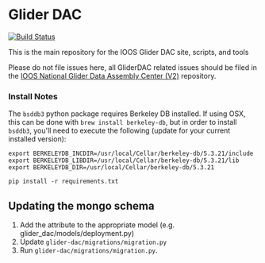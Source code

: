 Glider DAC
==========
[![Build Status](https://travis-ci.org/ioos/glider-dac.svg?branch=master)](https://travis-ci.org/ioos/glider-dac)

This is the main repository for the IOOS Glider DAC site, scripts, and tools

Please do not file issues here,  all GliderDAC related issues should be filed in the [IOOS National Glider Data Assembly Center (V2)](https://github.com/ioos/ioosngdac) repository.

### Install Notes

The `bsddb3` python package requires Berkeley DB installed. If using OSX, this can be done with `brew install berkeley-db`, but in order to install `bsddb3`, you'll need to execute the following (update for your current installed version):

```
export BERKELEYDB_INCDIR=/usr/local/Cellar/berkeley-db/5.3.21/include
export BERKELEYDB_LIBDIR=/usr/local/Cellar/berkeley-db/5.3.21/lib
export BERKELEYDB_DIR=/usr/local/Cellar/berkeley-db/5.3.21

pip install -r requirements.txt
```
## Updating the mongo schema
1) Add the attribute to the appropriate model (e.g. glider_dac/models/deployment.py)
2) Update `glider-dac/migrations/migration.py`
3) Run `glider-dac/migrations/migration.py`.
